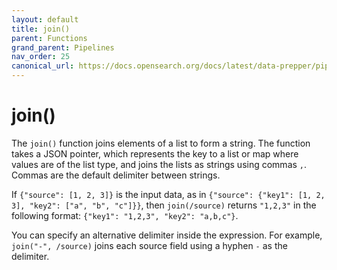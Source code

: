 ```yaml
---
layout: default
title: join()
parent: Functions
grand_parent: Pipelines
nav_order: 25
canonical_url: https://docs.opensearch.org/docs/latest/data-prepper/pipelines/join/
---
```


# join()


The `join()` function joins elements of a list to form a string. The function takes a JSON pointer, which represents the key to a list or map where values are of the list type, and joins the lists as strings using commas `,`. Commas are the default delimiter between strings.

If `{"source": [1, 2, 3]}` is the input data, as in `{"source": {"key1": [1, 2, 3], "key2": ["a", "b", "c"]}}`, then `join(/source)` returns `"1,2,3"` in the following format: `{"key1": "1,2,3", "key2": "a,b,c"}`.

You can specify an alternative delimiter inside the expression. For example, `join("-", /source)` joins each source field using a hyphen `-` as the delimiter.
